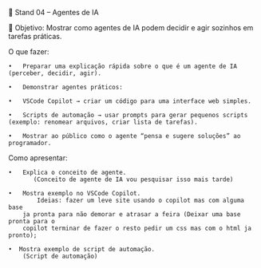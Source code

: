 🔹 Stand 04 – Agentes de IA

🎯 Objetivo: Mostrar como agentes de IA podem decidir e agir sozinhos em tarefas práticas.

O que fazer:

	•	Preparar uma explicação rápida sobre o que é um agente de IA (perceber, decidir, agir).

	•	Demonstrar agentes práticos:

	•	VSCode Copilot → criar um código para uma interface web simples.

	•	Scripts de automação → usar prompts para gerar pequenos scripts (exemplo: renomear arquivos, criar lista de tarefas).

	•	Mostrar ao público como o agente “pensa e sugere soluções” ao programador.


Como apresentar: 

	•	Explica o conceito de agente.
           (Conceito de agente de IA vou pesquisar isso mais tarde)

	•	Mostra exemplo no VSCode Copilot.
            Ideias: fazer um leve site usando o copilot mas com alguma base
        ja pronta para não demorar e atrasar a feira (Deixar uma base pronta para o 
        copilot terminar de fazer o resto pedir um css mas com o html ja pronto);

	•  Mostra exemplo de script de automação.
        (Script de automação)   